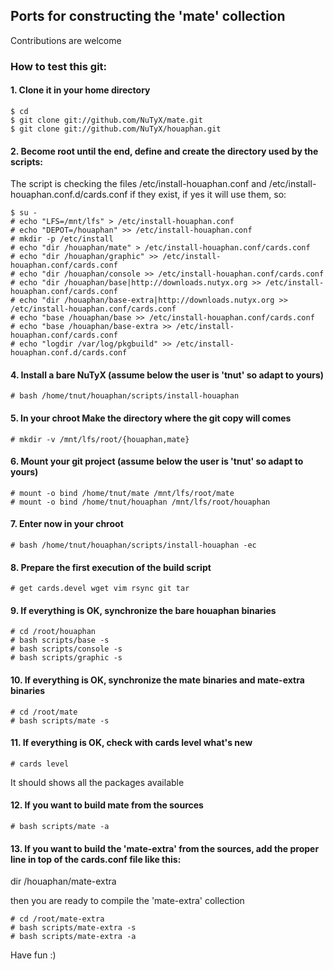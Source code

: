 ## Ports for constructing the 'mate' collection

Contributions are welcome

### How to test this git:

#### 1. Clone it in your home directory

    $ cd
    $ git clone git://github.com/NuTyX/mate.git
    $ git clone git://github.com/NuTyX/houaphan.git

#### 2. Become root until the end, define and create the directory used by the scripts:

 The script is checking the files /etc/install-houaphan.conf and /etc/install-houaphan.conf.d/cards.conf if they exist, if yes it will use them, so:

    $ su -
    # echo "LFS=/mnt/lfs" > /etc/install-houaphan.conf
    # echo "DEPOT=/houaphan" >> /etc/install-houaphan.conf
    # mkdir -p /etc/install
    # echo "dir /houaphan/mate" > /etc/install-houaphan.conf/cards.conf
    # echo "dir /houaphan/graphic" >> /etc/install-houaphan.conf/cards.conf
    # echo "dir /houaphan/console >> /etc/install-houaphan.conf/cards.conf
    # echo "dir /houaphan/base|http://downloads.nutyx.org >> /etc/install-houaphan.conf/cards.conf
    # echo "dir /houaphan/base-extra|http://downloads.nutyx.org >> /etc/install-houaphan.conf/cards.conf
    # echo "base /houaphan/base >> /etc/install-houaphan.conf/cards.conf
    # echo "base /houaphan/base-extra >> /etc/install-houaphan.conf/cards.conf
    # echo "logdir /var/log/pkgbuild" >> /etc/install-houaphan.conf.d/cards.conf

#### 4. Install a bare NuTyX (assume below the user is 'tnut' so adapt to yours)

    # bash /home/tnut/houaphan/scripts/install-houaphan

#### 5. In your chroot Make the directory where the git copy will comes

    # mkdir -v /mnt/lfs/root/{houaphan,mate}

#### 6. Mount your git project (assume below the user is 'tnut' so adapt to yours)

    # mount -o bind /home/tnut/mate /mnt/lfs/root/mate
    # mount -o bind /home/tnut/houaphan /mnt/lfs/root/houaphan

#### 7. Enter now in your chroot

    # bash /home/tnut/houaphan/scripts/install-houaphan -ec

#### 8. Prepare the first execution of the build script

    # get cards.devel wget vim rsync git tar
 
#### 9. If everything is OK, synchronize the bare houaphan binaries

    # cd /root/houaphan
    # bash scripts/base -s
    # bash scripts/console -s
    # bash scripts/graphic -s
    
#### 10. If everything is OK, synchronize the mate binaries and mate-extra binaries

    # cd /root/mate
    # bash scripts/mate -s

#### 11. If everything is OK, check with cards level what's new

    # cards level

 It should shows all the packages available

#### 12. If you want to build mate from the sources

    # bash scripts/mate -a

#### 13. If you want to build the 'mate-extra' from the sources, add the proper line in top of the cards.conf file like this:

  dir /houaphan/mate-extra

 then you are ready to compile the 'mate-extra' collection

    # cd /root/mate-extra
    # bash scripts/mate-extra -s
    # bash scripts/mate-extra -a 

Have fun :)

